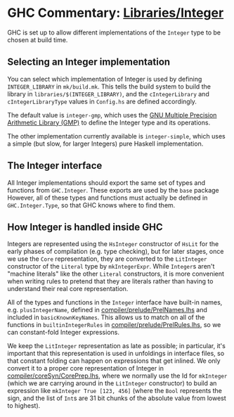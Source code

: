 # GHC Commentary: [Libraries/Integer](commentary/libraries/integer)


GHC is set up to allow different implementations of the `Integer` type to be chosen at build time.

## Selecting an Integer implementation


You can select which implementation of Integer is used by defining `INTEGER_LIBRARY` in `mk/build.mk`. This tells the build system to build the library in `libraries/$(INTEGER_LIBRARY)`, and the `cIntegerLibrary` and `cIntegerLibraryType` values in `Config.hs` are defined accordingly.


The default value is `integer-gmp`, which uses the [ GNU Multiple Precision Arithmetic Library (GMP)](http://gmplib.org/) to define the Integer type and its operations.


The other implementation currently available is `integer-simple`, which uses a simple (but slow, for larger Integers) pure Haskell implementation.

## The Integer interface


All Integer implementations should export the same set of types and functions from `GHC.Integer`. These exports are used by the `base` package However, all of these types and functions must actually be defined in `GHC.Integer.Type`, so that GHC knows where to find them.

## How Integer is handled inside GHC


Integers are represented using the `HsInteger` constructor of `HsLit` for the early phases of compilation (e.g. type checking), but for later stages, once we use the `Core` representation, they are converted to the `LitInteger` constructor of the `Literal` type by `mkIntegerExpr`. While `Integer`s aren't "machine literals" like the other `Literal` constructors, it is more convenient when writing rules to pretend that they are literals rather than having to understand their real core representation.


All of the types and functions in the `Integer` interface have built-in names, e.g. `plusIntegerName`, defined in [compiler/prelude/PrelNames.lhs](/trac/ghc/browser/ghc/compiler/prelude/PrelNames.lhs) and included in `basicKnownKeyNames`. This allows us to match on all of the functions in `builtinIntegerRules` in [compiler/prelude/PrelRules.lhs](/trac/ghc/browser/ghc/compiler/prelude/PrelRules.lhs), so we can constant-fold Integer expressions.


We keep the `LitInteger` representation as late as possible; in particular, it's important that this representation is used in unfoldings in interface files, so that constant folding can happen on expressions that get inlined. We only convert it to a proper core representation of Integer in [compiler/coreSyn/CorePrep.lhs](/trac/ghc/browser/ghc/compiler/coreSyn/CorePrep.lhs), where we normally use the Id for `mkInteger` (which we are carrying around in the `LitInteger` constructor) to build an expression like `mkInteger True [123, 456]` (where the `Bool` represents the sign, and the list of `Int`s are 31 bit chunks of the absolute value from lowest to highest).
